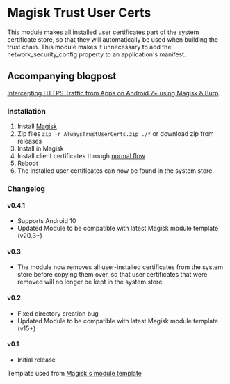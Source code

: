 # Magisk Trust User Certs
This module makes all installed user certificates part of the system certificate store, so that they will automatically be used when building the trust chain. This module makes it unnecessary to add the network_security_config property to an application's manifest.

## Accompanying blogpost
[Intercepting HTTPS Traffic from Apps on Android 7+ using Magisk & Burp](https://blog.nviso.be/2017/12/22/intercepting-https-traffic-from-apps-on-android-7-using-magisk-burp/)

### Installation
1. Install [Magisk](https://forum.xda-developers.com/apps/magisk/official-magisk-v7-universal-systemless-t3473445)
2. Zip files `zip -r AlwaysTrustUserCerts.zip ./*` or download zip from releases
3. Install in Magisk
4. Install client certificates through [normal flow](https://support.portswigger.net/customer/portal/articles/1841102-installing-burp-s-ca-certificate-in-an-android-device)
5. Reboot
6. The installed user certificates can now be found in the system store.

### Changelog

#### v0.4.1
* Supports Android 10
* Updated Module to be compatible with latest Magisk module template (v20.3+)


#### v0.3
* The module now removes all user-installed certificates from the system store before copying them over, so that user certificates that were removed will no longer be kept in the system store.

#### v0.2
* Fixed directory creation bug
* Updated Module to be compatible with latest Magisk module template (v15+)

#### v0.1
* Initial release


Template used from [Magisk's module template](https://github.com/topjohnwu/magisk-module-template)

